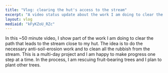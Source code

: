 ```yaml
---
title: "Vlog: clearing the hut's access to the stream"
excerpt: "A video status update about the work I am doing to clear the path leading to the hut's nearby stream."
layout: vlog
mediaid: "kFyKZoU_RZc"
---
```


In this ~50 minute video, I show part of the work I am doing to clear
the path that leads to the stream close to my hut. The idea is to do
the necessary anti-soil-erosion work and to clean all the rubbish from
the stream. This is a multi-day project and I am happy to make
progress one step at a time. In the process, I am rescuing
fruit-bearing trees and I plan to plant other trees.
